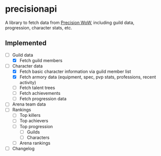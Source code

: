 precisionapi
============

A library to fetch data from [Precision WoW](https://www.precisionwow.com/), including guild data, progression, character stats, etc.

Implemented
-----------

- [ ] Guild data
  - [x] Fetch guild members
- [ ] Character data
  - [x] Fetch basic character information via guild member list
  - [x] Fetch armory data (equipment, spec, pvp stats, professions, recent activity)
  - [ ] Fetch talent trees
  - [ ] Fetch achievements
  - [ ] Fetch progression data
- [ ] Arena team data
- [ ] Rankings
  - [ ] Top killers
  - [ ] Top achievers
  - [ ] Top progression
    - [ ] Guilds
    - [ ] Characters
  - [ ] Arena rankings
- [ ] Changelog
